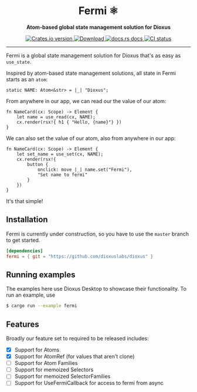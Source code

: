 
<div align="center">
  <h1>Fermi ⚛</h1>
  <p>
    <strong>Atom-based global state management solution for Dioxus</strong>
  </p>
</div>


<div align="center">
  <!-- Crates version -->
  <a href="https://crates.io/crates/dioxus">
    <img src="https://img.shields.io/crates/v/dioxus.svg?style=flat-square"
    alt="Crates.io version" />
  </a>
  <!-- Downloads -->
  <a href="https://crates.io/crates/dioxus">
    <img src="https://img.shields.io/crates/d/dioxus.svg?style=flat-square"
      alt="Download" />
  </a>
  <!-- docs -->
  <a href="https://docs.rs/dioxus">
    <img src="https://img.shields.io/badge/docs-latest-blue.svg?style=flat-square"
      alt="docs.rs docs" />
  </a>
  <!-- CI -->
  <a href="https://github.com/jkelleyrtp/dioxus/actions">
    <img src="https://github.com/dioxuslabs/dioxus/actions/workflows/main.yml/badge.svg"
      alt="CI status" />
  </a>
</div>

-----

Fermi is a global state management solution for Dioxus that's as easy as `use_state`.

Inspired by atom-based state management solutions, all state in Fermi starts as an `atom`:

```rust, ignore
static NAME: Atom<&str> = |_| "Dioxus";
```

From anywhere in our app, we can read our the value of our atom:

```rust, ignore
fn NameCard(cx: Scope) -> Element {
    let name = use_read(cx, NAME);
    cx.render(rsx!{ h1 { "Hello, {name}"} })
}
```

We can also set the value of our atom, also from anywhere in our app:

```rust, ignore
fn NameCard(cx: Scope) -> Element {
    let set_name = use_set(cx, NAME);
    cx.render(rsx!{
        button {
            onclick: move |_| name.set("Fermi"),
            "Set name to fermi"
        }
    })
}
```

It's that simple!

## Installation
Fermi is currently under construction, so you have to use the `master` branch to get started.

```toml
[dependencies]
fermi = { git = "https://github.com/dioxuslabs/dioxus" }
```


## Running examples

The examples here use Dioxus Desktop to showcase their functionality. To run an example, use
```sh
$ cargo run --example fermi
```

## Features

Broadly our feature set to required to be released includes:
- [x] Support for Atoms
- [x] Support for AtomRef (for values that aren't clone)
- [ ] Support for Atom Families
- [ ] Support for memoized Selectors
- [ ] Support for memoized SelectorFamilies
- [ ] Support for UseFermiCallback for access to fermi from async
